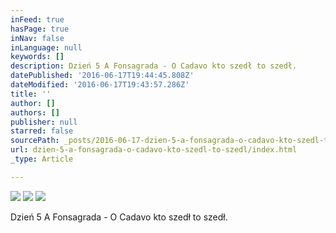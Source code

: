 ```yaml
---
inFeed: true
hasPage: true
inNav: false
inLanguage: null
keywords: []
description: Dzień 5 A Fonsagrada - O Cadavo kto szedł to szedł.
datePublished: '2016-06-17T19:44:45.808Z'
dateModified: '2016-06-17T19:43:57.286Z'
title: ''
author: []
authors: []
publisher: null
starred: false
sourcePath: _posts/2016-06-17-dzien-5-a-fonsagrada-o-cadavo-kto-szedl-to-szedl.md
url: dzien-5-a-fonsagrada-o-cadavo-kto-szedl-to-szedl/index.html
_type: Article

---
```

![](https://the-grid-user-content.s3-us-west-2.amazonaws.com/97fbe362-7d33-4510-bd42-ef4c479a21b5.jpg)
![](https://the-grid-user-content.s3-us-west-2.amazonaws.com/fa3eaf72-1483-44bf-ad1b-3a1bb962c709.jpg)
![](https://the-grid-user-content.s3-us-west-2.amazonaws.com/67ac5315-6c74-44d5-b665-efe50ec071f7.jpg)

Dzień 5 A Fonsagrada - O Cadavo kto szedł to szedł.